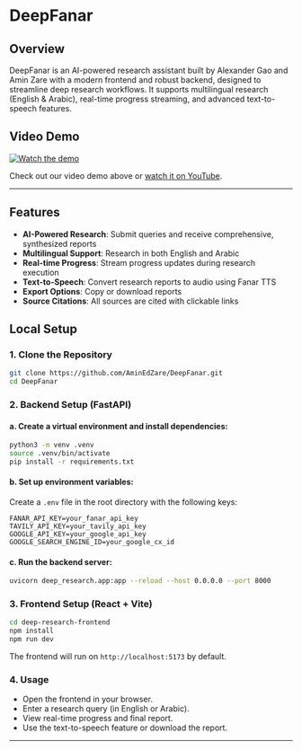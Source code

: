 # DeepFanar

## Overview

DeepFanar is an AI-powered research assistant built by Alexander Gao and Amin Zare with a modern frontend and robust backend, designed to streamline deep research workflows. It supports multilingual research (English & Arabic), real-time progress streaming, and advanced text-to-speech features.

## Video Demo

[![Watch the demo](https://img.youtube.com/vi/QlFVlOEjWEg/0.jpg)](https://www.youtube.com/watch?v=QlFVlOEjWEg)

Check out our video demo above or [watch it on YouTube](https://www.youtube.com/watch?v=QlFVlOEjWEg).

---

## Features

- **AI-Powered Research**: Submit queries and receive comprehensive, synthesized reports
- **Multilingual Support**: Research in both English and Arabic
- **Real-time Progress**: Stream progress updates during research execution
- **Text-to-Speech**: Convert research reports to audio using Fanar TTS
- **Export Options**: Copy or download reports
- **Source Citations**: All sources are cited with clickable links

## Local Setup

### 1. Clone the Repository
```bash
git clone https://github.com/AminEdZare/DeepFanar.git
cd DeepFanar
```

### 2. Backend Setup (FastAPI)

#### a. Create a virtual environment and install dependencies:
```bash
python3 -m venv .venv
source .venv/bin/activate
pip install -r requirements.txt
```

#### b. Set up environment variables:
Create a `.env` file in the root directory with the following keys:
```
FANAR_API_KEY=your_fanar_api_key
TAVILY_API_KEY=your_tavily_api_key
GOOGLE_API_KEY=your_google_api_key
GOOGLE_SEARCH_ENGINE_ID=your_google_cx_id
```

#### c. Run the backend server:
```bash
uvicorn deep_research.app:app --reload --host 0.0.0.0 --port 8000
```

### 3. Frontend Setup (React + Vite)

```bash
cd deep-research-frontend
npm install
npm run dev
```
The frontend will run on `http://localhost:5173` by default.

### 4. Usage
- Open the frontend in your browser.
- Enter a research query (in English or Arabic).
- View real-time progress and final report.
- Use the text-to-speech feature or download the report.

---